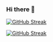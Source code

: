 ### Hi there 👋

<!--
**EidHachem/EidHachem** is a ✨ _special_ ✨ repository because its `README.md` (this file) appears on your GitHub profile.

Here are some ideas to get you started:

- 🔭 I’m currently working on ...
- 🌱 I’m currently learning ...
- 👯 I’m looking to collaborate on ...
- 🤔 I’m looking for help with ...
- 💬 Ask me about ...
- 📫 How to reach me: ...
- 😄 Pronouns: ...
- ⚡ Fun fact: ...
-->

[![GitHub Streak](https://github-readme-streak-stats.herokuapp.com/?user=EidHachem)](https://git.io/streak-stats)

[![GitHub Streak](https://github-readme-streak-stats.herokuapp.com/?user=EidHachem1&currStreakNum=2FD3EB&fire=pink&sideLabels=F00&date_format=[Y.]n.j)](https://git.io/streak-stats)


